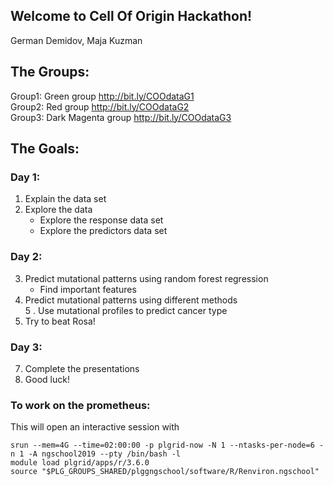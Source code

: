 ## Welcome to Cell Of Origin Hackathon!

German Demidov, Maja Kuzman  


## The Groups:  

Group1: Green group http://bit.ly/COOdataG1  
Group2: Red group http://bit.ly/COOdataG2  
Group3: Dark Magenta group http://bit.ly/COOdataG3   


## The Goals:  

### Day 1:  
1. Explain the data set   
2. Explore the data   
    - Explore the response data set  
    - Explore the predictors data set  

### Day 2:  

3. Predict mutational patterns using random forest regression   
    - Find important features  
4. Predict mutational patterns using different methods   
5 . Use mutational profiles to predict cancer type   
6. Try to beat Rosa!  

### Day 3:  

7. Complete the presentations  
8. Good luck!  



### To work on the prometheus:  
This will open an interactive session with 

```
srun --mem=4G --time=02:00:00 -p plgrid-now -N 1 --ntasks-per-node=6 -n 1 -A ngschool2019 --pty /bin/bash -l
module load plgrid/apps/r/3.6.0
source "$PLG_GROUPS_SHARED/plggngschool/software/R/Renviron.ngschool"

```
